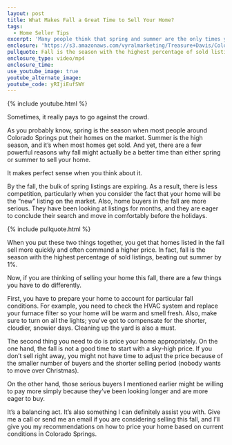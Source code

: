 ```yaml
---
layout: post
title: What Makes Fall a Great Time to Sell Your Home?
tags:
  - Home Seller Tips
excerpt: 'Many people think that spring and summer are the only times you can successfully sell a home in Colorado Springs. While those seasons mark the height of home sales, fall is actually a great time to sell for a number of reasons. For one, you will find that fall buyers tend to be much more motivated than spring and summer buyers. Those who are out searching for homes in the colder months are serious about moving into a home before the holidays. For more information on why fall is such a good time to sell your home, watch this short video.'
enclosure: 'https://s3.amazonaws.com/vyralmarketing/Treasure+Davis/Colorado+Springs+Real+Estate+Why+fall+is+a+great+time+to+sell+your+home.mp4'
pullquote: Fall is the season with the highest percentage of sold listings.
enclosure_type: video/mp4
enclosure_time:
use_youtube_image: true
youtube_alternate_image:
youtube_code: yRIjiEufSWY
---
```



{% include youtube.html %}

Sometimes, it really pays to go against the crowd.

As you probably know, spring is the season when most people around Colorado Springs put their homes on the market. Summer is the high season, and it’s when most homes get sold. And yet, there are a few powerful reasons why fall might actually be a better time than either spring or summer to sell your home.

It makes perfect sense when you think about it.

By the fall, the bulk of spring listings are expiring. As a result, there is less competition, particularly when you consider the fact that your home will be the “new” listing on the market. Also, home buyers in the fall are more serious. They have been looking at listings for months, and they are eager to conclude their search and move in comfortably before the holidays.

{% include pullquote.html %}

When you put these two things together, you get that homes listed in the fall sell more quickly and often command a higher price. In fact, fall is the season with the highest percentage of sold listings, beating out summer by 1%.

Now, if you are thinking of selling your home this fall, there are a few things you have to do differently.

First, you have to prepare your home to account for particular fall conditions. For example, you need to check the HVAC system and replace your furnace filter so your home will be warm and smell fresh. Also, make sure to turn on all the lights; you've got to compensate for the shorter, cloudier, snowier days. Cleaning up the yard is also a must.

The second thing you need to do is price your home appropriately. On the one hand, the fall is not a good time to start with a sky-high price. If you don’t sell right away, you might not have time to adjust the price because of the smaller number of buyers and the shorter selling period (nobody wants to move over Christmas).

On the other hand, those serious buyers I mentioned earlier might be willing to pay more simply because they’ve been looking longer and are more eager to buy.

It’s a balancing act. It’s also something I can definitely assist you with. Give me a call or send me an email if you are considering selling this fall, and I’ll give you my recommendations on how to price your home based on current conditions in Colorado Springs.